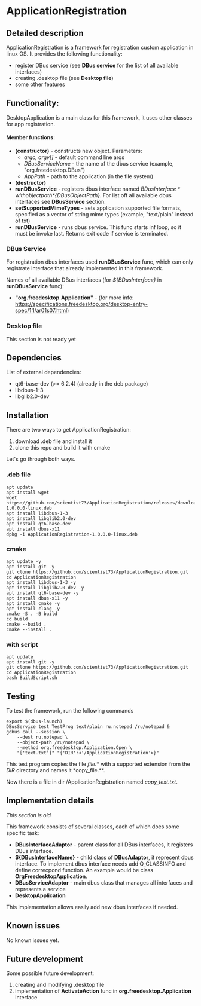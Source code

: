 # ApplicationRegistration

## Detailed description
ApplicationRegistration is a framework for registration custom 
application in linux OS. It provides the following functionality:
- register DBus service (see **DBus service** for the list of 
all available interfaces)
- creating .desktop file (see  **Desktop file**)
- some other features


## Functionality:

DesktopApplication is a main class for this framework, it uses other 
classes for app registration.
#### Member functions:
- **(constructor)** - constructs new object. Parameters:
    - *argc, argv[]* - default command line args
    - *DBusServiceName* - the name of the dbus service (example, "org.freedesktop.DBus")
    - *AppPath* - path to the application (in the file system)
- **(destructor)**
- **runDBusService** - registers dbus interface named *${BDusInterface}* 
with object path *${DBusObjectPath}*. For list off all available 
dbus interfaces see **DBusService** section.
- **setSupportedMimeTypes** - sets application supported file
formats, specified as a vector of string mime types (example,
"text/plain" instead of txt)
- **runDBusService** - runs dbus service. This func starts inf
loop, so it must be invoke last. Returns exit code if service is
terminated.
### DBus Service
For registration dbus interfaces used **runDBusService** func, which
can only registrate interface that already implemented in this
framework. 

Names of all available DBus interfaces (for *${BDusInterface}* in **runDBusService** func):
- **"org.freedesktop.Application"** - (for more info: https://specifications.freedesktop.org/desktop-entry-spec/1.1/ar01s07.html)

### Desktop file
This section is not ready yet


## Dependencies
List of external dependencies:
- qt6-base-dev (>= 6.2.4) (already in the deb package)
- libdbus-1-3
- libglib2.0-dev    


## Installation
There are two ways to get ApplicationRegistration: 
1. download .deb file and install it
1. clone this repo and build it with cmake

Let's go through both ways.
### .deb file
```
apt update
apt install wget
wget https://github.com/scientist73/ApplicationRegistration/releases/download/v1.0.0/ApplicationRegistration-1.0.0.0-linux.deb
apt install libdbus-1-3
apt install libglib2.0-dev
apt install qt6-base-dev
apt install dbus-x11
dpkg -i ApplicationRegistration-1.0.0.0-linux.deb
```
### cmake 
```
apt update -y
apt install git -y
git clone https://github.com/scientist73/ApplicationRegistration.git
cd ApplicationRegistration
apt install libdbus-1-3 -y
apt install libglib2.0-dev -y
apt install qt6-base-dev -y
apt install dbus-x11 -y
apt install cmake -y
apt install clang -y
cmake -S . -B build
cd build
cmake --build .
cmake --install .
```
### with script
```
apt update
apt install git -y
git clone https://github.com/scientist73/ApplicationRegistration.git
cd ApplicationRegistration
bash BuildScript.sh
```
## Testing
To test the framework, run the following commands
```
export $(dbus-launch)
DBusService test TestProg text/plain ru.notepad /ru/notepad &
gdbus call --session \
    --dest ru.notepad \
    --object-path /ru/notepad \
    --method org.freedesktop.Application.Open \
    "['text.txt']" "{'DIR':<'/ApplicationRegistration'>}"
```
This test program copies the file *file.** with a supported extension 
from the *DIR* directory and names it *copy_file.**.

Now there is a file in dir /ApplicationRegistration named
*copy_text.txt*.

## Implementation details
*This section is old*

This framework consists of several classes, each of which does
some specific task:
- **DBusInterfaceAdaptor** - parent class for all DBus interfaces,
it registers DBus interface. 
- **${DBusInterfaceName}** - child class of **DBusAdaptor**, it 
reprecent dbus interface. To implement dbus interface needs
add Q_CLASSINFO and define correcpond function. An example would
be class **OrgFreedesktopApplication**.
- **DBusServiceAdaptor** - main dbus class that manages all interfaces and represents a service
- **DesktopApplication**

This implementation allows easily add new dbus interfaces if needed.


## Known issues
No known issues yet.

## Future development
Some possible future development:
1. creating and modifying .desktop file
1. implementation of **ActivateAction** func in 
**org.freedesktop.Application** interface

